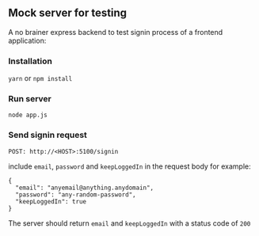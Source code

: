 ## Mock server for testing
A no brainer express backend to test signin process of a frontend application: 

### Installation

`yarn` or `npm install`

### Run server

`node app.js`

### Send signin request

`POST: http://<HOST>:5100/signin`

include `email`, `password` and `keepLoggedIn` in the request body for example:

```
{
  "email": "anyemail@anything.anydomain",
  "password": "any-random-password",
  "keepLoggedIn": true
}
```

The server should return `email` and `keepLoggedIn` with a status code of `200`
